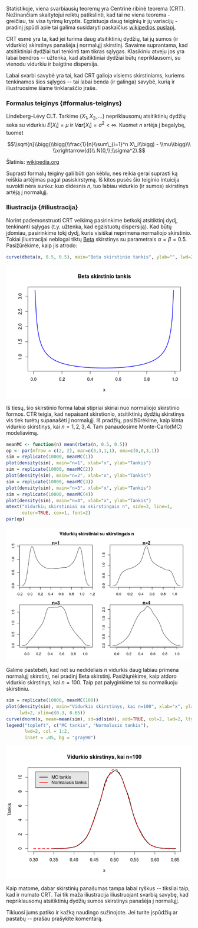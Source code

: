 Statistikoje, viena svarbiausių teoremų yra Centrinė ribinė teorema
(CRT). Nežinančiam skaitytojui reiktų patikslinti, kad tai ne viena
teorema - greičiau, tai visa tyrimų kryptis. Egzistuoja daug teiginių ir
jų variacijų - pradinį įspūdi apie tai galima susidaryti paskaičius
[wikipedios
puslapį.](https://en.wikipedia.org/wiki/Central_limit_theorem)

CRT esmė yra ta, kad jei turima daug atsitiktinių dydžių, tai jų sumos
(ir vidurkio) skirstinys panašėja į normalųjį skirstinį. Savaime
suprantama, kad atsitiktiniai dydžiai turi tenkinti tam tikras sąlygas.
Klasikiniu atveju jos yra labai bendros -- užtenka, kad atsitiktiniai
dydžiai būtų nepriklausomi, su vienodu vidurkiu ir baigtine dispersija.

Labai svarbi savybė yra tai, kad CRT galioja visiems skirstiniams,
kuriems tenkinamos šios sąlygos -- tai labai benda (ir galinga) savybė,
kurią ir iliustruosime šiame tinklaraščio įraše.

### Formalus teiginys {#formalus-teiginys}

Lindeberg–Lévy CLT. Tarkime {*X*<sub>1</sub>, *X*<sub>2</sub>, ...}
nepriklausomų atsitiktinių dydžių seka su vidurkiu
*E*[*X*<sub>*i*</sub>] = *μ* ir
*V**a**r*[*X*<sub>*i*</sub>] = *σ*<sup>2</sup> \< ∞. Kuomet *n* artėja į
begalybę, tuomet

$$\\sqrt{n}\\bigg(\\bigg(\\frac{1}{n}\\sum\_{i=1}^n X\_i\\bigg) - \\mu\\bigg)\\ \\xrightarrow{d}\\ N(0,\\;\\sigma^2).$$

Šlatinis:
[wikipedia.org](https://en.wikipedia.org/wiki/Central_limit_theorem)

Suprasti formalų teiginy gali būti gan kėblu, nes reikia gerai suprasti
ką reiškia artėjimas pagal pasiskirstymą. Iš kitos pusės šio teiginio
intuicija suvokti nėra sunku: kuo didesnis *n*, tuo labiau vidurkio (ir
sumos) skirstinys artėją į normalųjį.

### Iliustracija {#iliustracija}

Norint pademonstruoti CRT veikimą pasirinkime betkokį atsitiktinį dydį,
tenkinanti sąlygas (t.y. užtenka, kad egzistuotų dispersiją). Kad būtų
įdomiau, pasirinkime tokį dydį, kuris visiškai neprimena normaliojo
skirstinio. Tokiai įliustracijai neblogai tiktų
[Beta](https://en.wikipedia.org/wiki/Beta_distribution) skirstinys su
parametrais *α* = *β* = 0.5. Pasižūrėkime, kaip jis atrodo:

~~~~ r
curve(dbeta(x, 0.5, 0.5), main="Beta skirstinio tankis", ylab="", lwd=2, col=4)
~~~~

![](CRT_files/figure-markdown_phpextra/betaSkirstinys-1.png)

Iš tiesų, šio skirstinio forma labai stipriai skiriai nuo normaliojo
skirstinio formos. CTR teigia, kad nepaisant skirstionio, atsitiktinių
dydžių skirstinys vis tiek turėtų supanašėti į normalųjį. Iš pradžių,
pasižiūrėkime, kaip kinta vidurkio skirstinys, kai *n* = 1, 2, 3, 4. Tam
panaudosime Monte-Carlo(MC) modeliavimą.

~~~~ r
meanMC <- function(n) mean(rbeta(n, 0.5, 0.5))
op <- par(mfrow = c(2, 2), mar=c(3,3,1,1), oma=c(0,0,3,1))
sim = replicate(10000, meanMC(1))
plot(density(sim), main="n=1", xlab="x", ylab="Tankis")
sim = replicate(10000, meanMC(2))
plot(density(sim), main="n=2", xlab="x", ylab="Tankis")
sim = replicate(10000, meanMC(3))
plot(density(sim), main="n=3", xlab="x", ylab="Tankis")
sim = replicate(10000, meanMC(4))
plot(density(sim), main="n=4", xlab="x", ylab="Tankis")
mtext("Vidurkių skirstiniai su skirstingais n", side=3, line=1, 
      outer=TRUE, cex=1, font=2)
par(op)
~~~~

![](CRT_files/figure-markdown_phpextra/mazuNSkirstiniai-1.png)

Galime pastebėti, kad net su nedideliais *n* vidurkis daug labiau
primena normalųjį skirstinį, nei pradinį Beta skirstinį. Pasižiųrėkime,
kaip atdoro vidurkio skirstinys, kai *n* = 100. Taip pat palyginkime tai
su normaliuoju skirstiniu.

~~~~ r
sim = replicate(10000, meanMC(100))
plot(density(sim), main="Vidurkio skirstinys, kai n=100", xlab="x", ylab="Tankis", 
     lwd=2, xlim=c(0.3, 0.65))
curve(dnorm(x, mean=mean(sim), sd=sd(sim)), add=TRUE, col=2, lwd=2, lty=2 )
legend("topleft", c("MC tankis", "Normalusis tankis"), 
       lwd=2, col = 1:2, 
       inset = .05, bg = "gray90")
~~~~

![](CRT_files/figure-markdown_phpextra/palyginimas-1.png)

Kaip matome, dabar skirstinių panašumas tampa labai ryškus -- tiksliai
taip, kad ir numato CRT. Tai tik maža iliustracija iliustruojant svarbią
savybę, kad nepriklausomų atsitiktinių dydžių sumos skirstinys panašėja
į normalųjį.

Tikiuosi jums patiko ir kažką naudingo sužinojote. Jei turite įspūdžių
ar pastabų -- prašau prašykite komentarą.

